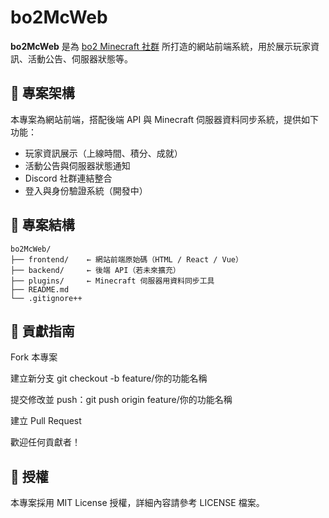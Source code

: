 # bo2McWeb

**bo2McWeb** 是為 [bo2 Minecraft 社群](https://BO2MC.bo2.tw) 所打造的網站前端系統，用於展示玩家資訊、活動公告、伺服器狀態等。

## 🔧 專案架構

本專案為網站前端，搭配後端 API 與 Minecraft 伺服器資料同步系統，提供如下功能：

- 玩家資訊展示（上線時間、積分、成就）
- 活動公告與伺服器狀態通知
- Discord 社群連結整合
- 登入與身份驗證系統（開發中）

## 📁 專案結構

```plaintext
bo2McWeb/
├── frontend/    ← 網站前端原始碼（HTML / React / Vue）
├── backend/     ← 後端 API（若未來擴充）
├── plugins/     ← Minecraft 伺服器用資料同步工具
├── README.md
└── .gitignore++
```

## 👥 貢獻指南
Fork 本專案

建立新分支 git checkout -b feature/你的功能名稱

提交修改並 push：git push origin feature/你的功能名稱

建立 Pull Request

歡迎任何貢獻者！

## 📜 授權
本專案採用 MIT License 授權，詳細內容請參考 LICENSE 檔案。
